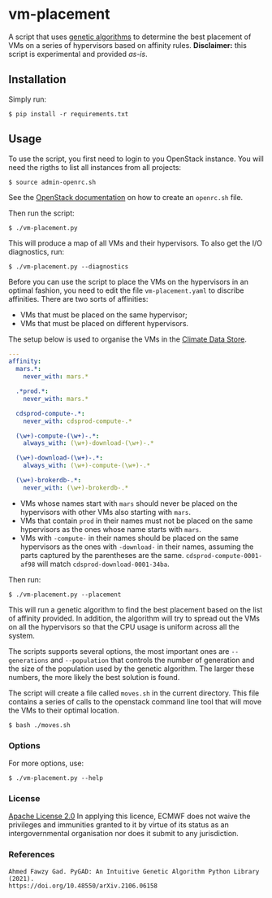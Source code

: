 # vm-placement

A script that uses [genetic algorithms](https://pygad.readthedocs.io/en/latest/) to determine the best placement of VMs on a series of hypervisors based on affinity rules. **Disclaimer:** this script is experimental and provided *as-is*.

## Installation

Simply run:

    $ pip install -r requirements.txt

## Usage

To use the script, you first need to login to you OpenStack instance. You will need the rigths to list all instances from all projects:

    $ source admin-openrc.sh

See the [OpenStack documentation](https://docs.openstack.org/newton/user-guide/common/cli-set-environment-variables-using-openstack-rc.html) on how to create an `openrc.sh` file.

Then run the script:

    $ ./vm-placement.py

This will produce a map of all VMs and their hypervisors. To also get the I/O diagnostics, run:

    $ ./vm-placement.py --diagnostics


Before you can use the script to place the VMs on the hypervisors in an optimal fashion, you need to edit the file `vm-placement.yaml` to discribe affinities. There are two sorts of affinities:

- VMs that must be placed on the same hypervisor;
- VMs that must be placed on different hypervisors.

The setup below is used to organise the VMs in the [Climate Data Store](https://cds.climate.copernicus.eu).


```yaml
---
affinity:
  mars.*:
    never_with: mars.*

  .*prod.*:
    never_with: mars.*

  cdsprod-compute-.*:
    never_with: cdsprod-compute-.*

  (\w+)-compute-(\w+)-.*:
    always_with: (\w+)-download-(\w+)-.*

  (\w+)-download-(\w+)-.*:
    always_with: (\w+)-compute-(\w+)-.*

  (\w+)-brokerdb-.*:
    never_with: (\w+)-brokerdb-.*
```
- VMs whose names start with `mars` should never be placed on the hypervisors with other VMs also starting with `mars`.
- VMs that contain `prod` in their names must not be placed on the same hypervisors as the ones whose name starts with `mars`.
- VMs with `-compute-` in their names should be placed on the same hypervisors as the ones with `-download-` in their names, assuming the parts captured by the parentheses are the same. `cdsprod-compute-0001-af98` will match `cdsprod-download-0001-34ba`.


Then run:

    $ ./vm-placement.py --placement

This will run a genetic algorithm to find the best placement based on the list of affinity provided. In addition, the algorithm will try to spread out the VMs on all the hypervisors so that the CPU usage is uniform across all the system.

The scripts supports several options, the most important ones are `--generations` and `--population` that controls the number of generation and the size of the population used by the genetic algorithm. The larger these numbers, the more likely the best solution is found.

The script will create a file called `moves.sh` in the current directory. This file contains a series of calls to the openstack command line tool that will move the VMs to their optimal location.

    $ bash ./moves.sh

### Options

For more options, use:

    $ ./vm-placement.py --help



### License
[Apache License 2.0](LICENSE) In applying this licence, ECMWF does not waive the privileges and immunities
granted to it by virtue of its status as an intergovernmental organisation nor does it submit to any jurisdiction.

### References

```
Ahmed Fawzy Gad. PyGAD: An Intuitive Genetic Algorithm Python Library (2021).
https://doi.org/10.48550/arXiv.2106.06158
```
